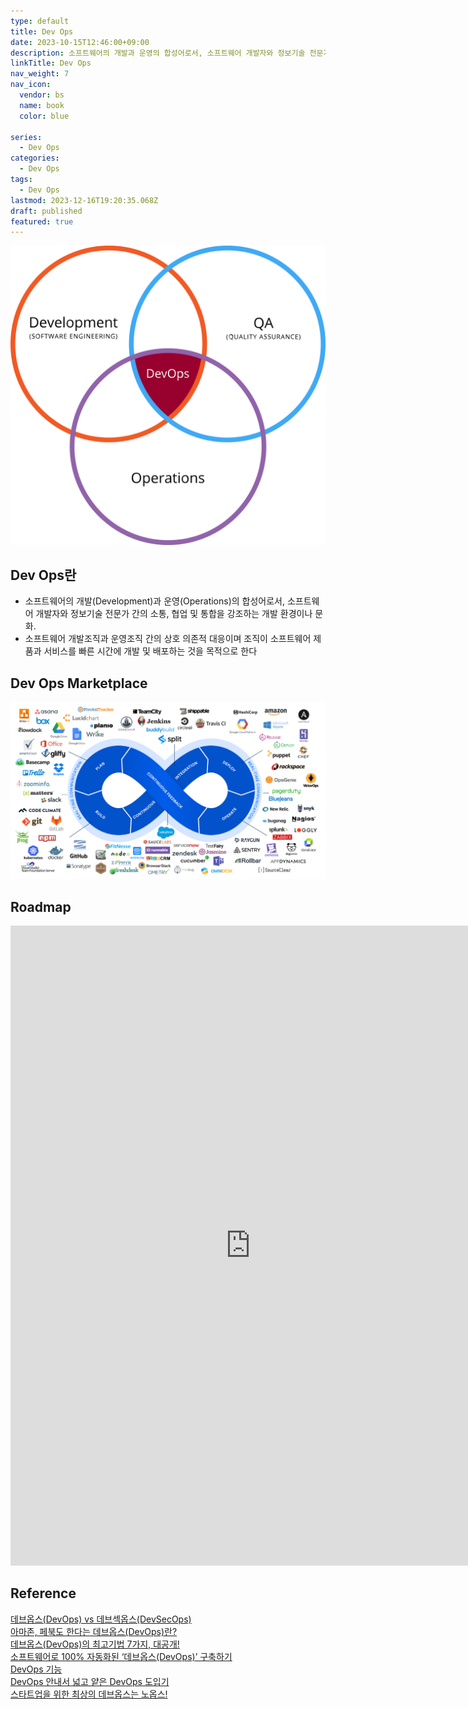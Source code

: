 ```yaml
---
type: default
title: Dev Ops
date: 2023-10-15T12:46:00+09:00
description: 소프트웨어의 개발과 운영의 합성어로서, 소프트웨어 개발자와 정보기술 전문가 간의 소통, 협업 및 통합을 강조하는 개발 환경이나 문화
linkTitle: Dev Ops
nav_weight: 7
nav_icon:
  vendor: bs
  name: book
  color: blue

series:
  - Dev Ops
categories:
  - Dev Ops
tags:
  - Dev Ops
lastmod: 2023-12-16T19:20:35.068Z
draft: published
featured: true
---
```


![Dev Ops](/content/dev-ops/devops.png?width=512px#center "https://ko.wikipedia.org/wiki/%EB%8D%B0%EB%B8%8C%EC%98%B5%EC%8A%A4")

## Dev Ops란

- 소프트웨어의 개발(Development)과 운영(Operations)의 합성어로서, 소프트웨어 개발자와 정보기술 전문가 간의 소통, 협업 및 통합을 강조하는 개발 환경이나 문화.
- 소프트웨어 개발조직과 운영조직 간의 상호 의존적 대응이며 조직이 소프트웨어 제품과 서비스를 빠른 시간에 개발 및 배포하는 것을 목적으로 한다

## Dev Ops Marketplace

![Dev Ops Marketplace](/content/dev-ops/DevOps-Marketplace-Infinity-Loop.png#center "https://deviq.com.au/devops/")

## Roadmap

<p align="center">
<iframe width="768" height="1024" src="https://roadmap.sh/devops?s=652b754df43a58c923ce9d26" frameborder="0" allow="accelerometer; autoplay; encrypted-media; gyroscope; picture-in-picture" allowfullscreen></iframe>
</p>

## Reference

[데브옵스(DevOps) vs 데브섹옵스(DevSecOps)](https://yozm.wishket.com/magazine/detail/1553/)  
[아마존, 페북도 한다는 데브옵스(DevOps)란?](https://yozm.wishket.com/magazine/detail/223/)  
[데브옵스(DevOps)의 최고기법 7가지, 대공개!](https://yozm.wishket.com/magazine/detail/246/)  
[소프트웨어로 100% 자동화된 ‘데브옵스(DevOps)’ 구축하기](https://www.lgcns.com/blog/cns-tech/cloud/42845/)  
[DevOps 기능](https://cloud.google.com/architecture/devops?hl=ko)  
[DevOps 안내서 넓고 얕은 DevOps 도입기](https://subicura.com/devops/)  
[스타트업을 위한 최상의 데브옵스는 노옵스!](https://www.whatap.io/ko/blog/4/index.html)
